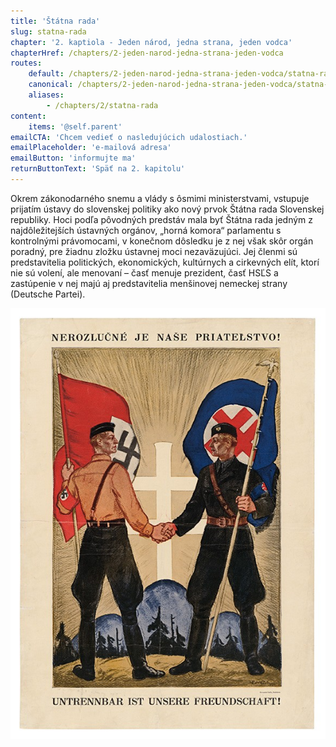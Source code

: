 ```yaml
---
title: 'Štátna rada'
slug: statna-rada
chapter: '2. kaptiola - Jeden národ, jedna strana, jeden vodca'
chapterHref: /chapters/2-jeden-narod-jedna-strana-jeden-vodca
routes:
    default: /chapters/2-jeden-narod-jedna-strana-jeden-vodca/statna-rada
    canonical: /chapters/2-jeden-narod-jedna-strana-jeden-vodca/statna-rada
    aliases:
        - /chapters/2/statna-rada
content:
    items: '@self.parent'
emailCTA: 'Chcem vedieť o nasledujúcich udalostiach.'
emailPlaceholder: 'e-mailová adresa'
emailButton: 'informujte ma'
returnButtonText: 'Späť na 2. kapitolu'
---
```


Okrem zákonodarného snemu a vlády s ôsmimi ministerstvami, vstupuje prijatím ústavy do slovenskej politiky ako nový prvok Štátna rada Slovenskej republiky. Hoci podľa pôvodných predstáv mala byť Štátna rada jedným z najdôležitejších ústavných orgánov, „horná komora“ parlamentu s kontrolnými právomocami, v konečnom dôsledku je z nej však skôr orgán poradný, pre žiadnu zložku ústavnej moci nezaväzujúci. Jej členmi sú predstavitelia politických, ekonomických, kultúrnych a cirkevných elít, ktorí nie sú volení, ale menovaní – časť menuje prezident, časť HSĽS a zastúpenie v nej majú aj predstavitelia menšinovej nemeckej strany (Deutsche Partei).

[![Andrej Kováčik - Nerozlučné je naše priateľstvo!, 1940 – 1941, Slovenské národné múzeum - Historické múzeum, Bratislava](SVK_TMP.165.jpeg "Andrej Kováčik - Nerozlučné je naše priateľstvo!")](http://www.webumenia.sk/dielo/SVK:TMP.165?collection=83)